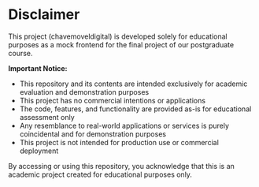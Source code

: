 # Disclaimer

This project (chavemoveldigital) is developed solely for educational purposes as a mock frontend for the final project of our postgraduate course. 

**Important Notice:**
- This repository and its contents are intended exclusively for academic evaluation and demonstration purposes
- This project has no commercial intentions or applications
- The code, features, and functionality are provided as-is for educational assessment only
- Any resemblance to real-world applications or services is purely coincidental and for demonstration purposes
- This project is not intended for production use or commercial deployment

By accessing or using this repository, you acknowledge that this is an academic project created for educational purposes only.
